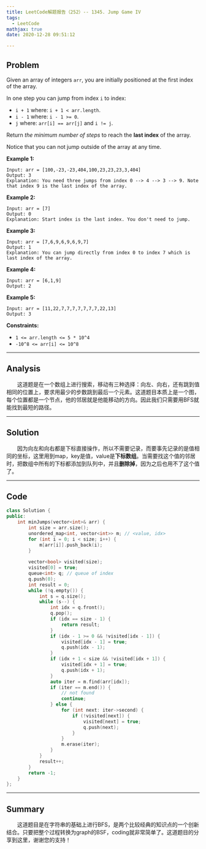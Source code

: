 ```yaml
---
title: LeetCode解题报告（252）-- 1345. Jump Game IV
tags:
  - LeetCode
mathjax: true
date: 2020-12-28 09:51:12

---
```


## Problem

Given an array of integers `arr`, you are initially positioned at the first index of the array.

In one step you can jump from index `i` to index:

- `i + 1` where: `i + 1 < arr.length`.
- `i - 1` where: `i - 1 >= 0`.
- `j` where: `arr[i] == arr[j]` and `i != j`.

Return *the minimum number of steps* to reach the **last index** of the array.

Notice that you can not jump outside of the array at any time.

<!-- more -->

**Example 1:**

```
Input: arr = [100,-23,-23,404,100,23,23,23,3,404]
Output: 3
Explanation: You need three jumps from index 0 --> 4 --> 3 --> 9. Note that index 9 is the last index of the array.
```

**Example 2:**

```
Input: arr = [7]
Output: 0
Explanation: Start index is the last index. You don't need to jump.
```

**Example 3:**

```
Input: arr = [7,6,9,6,9,6,9,7]
Output: 1
Explanation: You can jump directly from index 0 to index 7 which is last index of the array.
```

**Example 4:**

```
Input: arr = [6,1,9]
Output: 2
```

**Example 5:**

```
Input: arr = [11,22,7,7,7,7,7,7,7,22,13]
Output: 3
```

**Constraints:**

- `1 <= arr.length <= 5 * 10^4`
- `-10^8 <= arr[i] <= 10^8`

------

## Analysis

&emsp;&emsp;这道题是在一个数组上进行搜索，移动有三种选择：向左、向右，还有跳到值相同的位置上，要求用最少的步数跳到最后一个元素。这道题目本质上是一个图，每个位置都是一个节点，他的邻居就是他能移动的方向。因此我们只需要用BFS就能找到最短的路径。

------

## Solution

&emsp;&emsp;因为向左和向右都是下标直接操作，所以不需要记录，而要事先记录的是值相同的坐标，这里用到map，key是值，value是**下标数组**。当需要找这个值的邻居时，把数组中所有的下标都添加到队列中，并且**删除掉**，因为之后也用不了这个值了。

------

## Code

```c++
class Solution {
public:
    int minJumps(vector<int>& arr) {
        int size = arr.size();
        unordered_map<int, vector<int>> m; // <value, idx>
        for (int i = 0; i < size; i++) {
            m[arr[i]].push_back(i);
        }
        
        vector<bool> visited(size);
        visited[0] = true;
        queue<int> q; // queue of index
        q.push(0);
        int result = 0;
        while (!q.empty()) {
            int s = q.size();
            while (s--) {
                int idx = q.front();
                q.pop();
                if (idx == size - 1) {
                    return result;
                }
                if (idx - 1 >= 0 && !visited[idx - 1]) {
                    visited[idx - 1] = true;
                    q.push(idx - 1);
                }
                if (idx + 1 < size && !visited[idx + 1]) {
                    visited[idx + 1] = true;
                    q.push(idx + 1);
                }
                auto iter = m.find(arr[idx]);
                if (iter == m.end()) {
                    // not found
                    continue;
                } else {
                    for (int next: iter->second) {
                        if (!visited[next]) {
                            visited[next] = true;
                            q.push(next);
                        }
                    }
                    m.erase(iter);
                }
            }
            result++;
        }
        return -1;
    }
};
```

------

## Summary

&emsp;&emsp;这道题目是在字符串的基础上进行BFS，是两个比较经典的知识点的一个创新结合。只要把整个过程转换为graph的BSF，coding就非常简单了。这道题目的分享到这里，谢谢您的支持！
